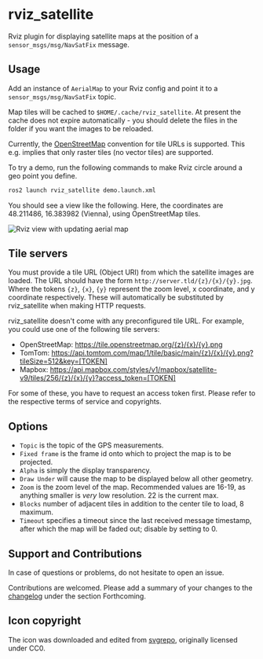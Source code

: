 # rviz_satellite

Rviz plugin for displaying satellite maps at the position of a `sensor_msgs/msg/NavSatFix` message.

## Usage

Add an instance of `AerialMap` to your Rviz config and point it to a `sensor_msgs/msg/NavSatFix` topic.

Map tiles will be cached to `$HOME/.cache/rviz_satellite`.
At present the cache does not expire automatically - you should delete the files in the folder if you want the images to be reloaded.

Currently, the [OpenStreetMap](http://wiki.openstreetmap.org/wiki/Slippy_map_tilenames) convention for tile URLs is supported.
This e.g. implies that only raster tiles (no vector tiles) are supported.

To try a demo, run the following commands to make Rviz circle around a geo point you define.

```bash
ros2 launch rviz_satellite demo.launch.xml
```

You should see a view like the following.
Here, the coordinates are 48.211486, 16.383982 (Vienna), using OpenStreetMap tiles.

![Rviz view with updating aerial map](images/rviz_satellite.gif "Rviz view with updating aerial map")

## Tile servers

You must provide a tile URL (Object URI) from which the satellite images are loaded.
The URL should have the form `http://server.tld/{z}/{x}/{y}.jpg`.
Where the tokens `{z}`, `{x}`, `{y}` represent the zoom level, x coordinate, and y coordinate respectively.
These will automatically be substituted by rviz_satellite when making HTTP requests.

rviz_satellite doesn't come with any preconfigured tile URL.
For example, you could use one of the following tile servers:

* OpenStreetMap: https://tile.openstreetmap.org/{z}/{x}/{y}.png
* TomTom: https://api.tomtom.com/map/1/tile/basic/main/{z}/{x}/{y}.png?tileSize=512&key=[TOKEN]
* Mapbox: https://api.mapbox.com/styles/v1/mapbox/satellite-v9/tiles/256/{z}/{x}/{y}?access_token=[TOKEN]

For some of these, you have to request an access token first.
Please refer to the respective terms of service and copyrights.

## Options

- `Topic` is the topic of the GPS measurements.
- `Fixed frame` is the frame id onto which to project the map is to be projected.
- `Alpha` is simply the display transparency.
- `Draw Under` will cause the map to be displayed below all other geometry.
- `Zoom` is the zoom level of the map. Recommended values are 16-19, as anything smaller is _very_ low resolution. 22 is the current max.
- `Blocks` number of adjacent tiles in addition to the center tile to load, 8 maximum.
- `Timeout` specifies a timeout since the last received message timestamp, after which the map will be faded out; disable by setting to 0.

## Support and Contributions

In case of questions or problems, do not hesitate to open an issue.

Contributions are welcomed. Please add a summary of your changes to the [changelog](CHANGELOG.rst) under the section Forthcoming.

## Icon copyright

The icon was downloaded and edited from [svgrepo](https://www.svgrepo.com/svg/118507/satellite), originally licensed under CC0.
